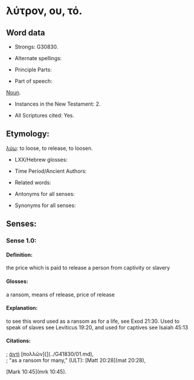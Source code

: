 # λύτρον, ου, τό.

<!-- Status: S3=Needs2ndReview -->
<!-- Lexica used for edits: BDAG, FFM, LN, A-S -->

## Word data

* Strongs: G30830.

* Alternate spellings:



* Principle Parts: 


* Part of speech: 

[Noun](http://ugg.readthedocs.io/en/latest/noun.html).

* Instances in the New Testament: 2.

* All Scriptures cited: Yes.

## Etymology: 

[λύω](../G30890/01.md): to loose, to release, to loosen.

* LXX/Hebrew glosses: 


* Time Period/Ancient Authors: 


* Related words: 

* Antonyms for all senses: 

* Synonyms for all senses: 


## Senses: 


### Sense  1.0: 

#### Definition: 

the price which is paid to release a person from captivity or slavery

#### Glosses: 

a ransom, means of release, price of release

#### Explanation: 

to see this word used as a ransom as for a life, see Exod 21:30.  Used to speak of slaves see Leviticus 19:20, and used for captives see Isaiah 45:13

#### Citations: 

; [ἀντὶ](../G04730/01.md) [πολλῶν](](../G41830/01.md),  
; "as a ransom for many," (ULT): 
[Matt 20:28](mat 20:28), 


[Mark 10:45](mrk 10:45).

